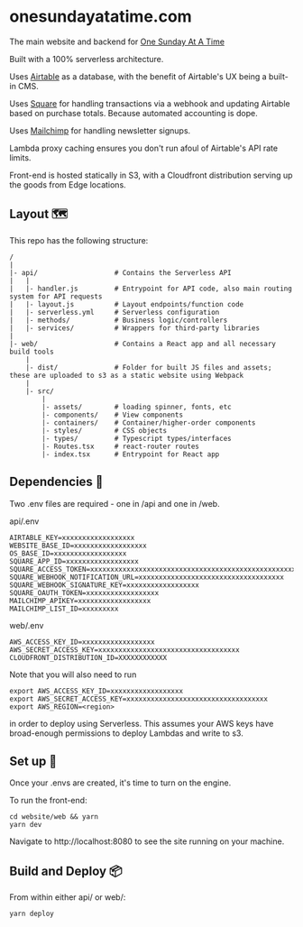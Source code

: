# onesundayatatime.com
The main website and backend for [One Sunday At A Time](https://www.onesundayatatime.com)

Built with a 100% serverless architecture.

Uses [Airtable](https://airtable.com) as a database, with the benefit of Airtable's UX being a built-in CMS. 

Uses [Square](https://squareup.com) for handling transactions via a webhook and updating Airtable based on purchase totals. Because automated accounting is dope.

Uses [Mailchimp](https://mailchimp.com) for handling newsletter signups.

Lambda proxy caching ensures you don't run afoul of Airtable's API rate limits. 

Front-end is hosted statically in S3, with a Cloudfront distribution serving up the goods from Edge locations.

## Layout 🗺

This repo has the following structure:

```
/
|
|- api/                   # Contains the Serverless API
|   |
|   |- handler.js         # Entrypoint for API code, also main routing system for API requests
|   |- layout.js          # Layout endpoints/function code
|   |- serverless.yml     # Serverless configuration
|   |- methods/           # Business logic/controllers
|   |- services/          # Wrappers for third-party libraries
|
|- web/                   # Contains a React app and all necessary build tools
    |
    |- dist/              # Folder for built JS files and assets; these are uploaded to s3 as a static website using Webpack
    |
    |- src/
        |
        |- assets/        # loading spinner, fonts, etc
        |- components/    # View components
        |- containers/    # Container/higher-order components
        |- styles/        # CSS objects
        |- types/         # Typescript types/interfaces
        |- Routes.tsx     # react-router routes
        |- index.tsx      # Entrypoint for React app
```

## Dependencies 📝

Two .env files are required - one in /api and one in /web. 

api/.env
```
AIRTABLE_KEY=xxxxxxxxxxxxxxxxxx
WEBSITE_BASE_ID=xxxxxxxxxxxxxxxxxx
OS_BASE_ID=xxxxxxxxxxxxxxxxxx
SQUARE_APP_ID=xxxxxxxxxxxxxxxxxx
SQUARE_ACCESS_TOKEN=xxxxxxxxxxxxxxxxxxxxxxxxxxxxxxxxxxxxxxxxxxxxxxxxxxxxxx
SQUARE_WEBHOOK_NOTIFICATION_URL=xxxxxxxxxxxxxxxxxxxxxxxxxxxxxxxxxxxx
SQUARE_WEBHOOK_SIGNATURE_KEY=xxxxxxxxxxxxxxxxxx
SQUARE_OAUTH_TOKEN=xxxxxxxxxxxxxxxxxx
MAILCHIMP_APIKEY=xxxxxxxxxxxxxxxxxx
MAILCHIMP_LIST_ID=xxxxxxxxx
```

web/.env
```
AWS_ACCESS_KEY_ID=xxxxxxxxxxxxxxxxxx
AWS_SECRET_ACCESS_KEY=xxxxxxxxxxxxxxxxxxxxxxxxxxxxxxxxxxx
CLOUDFRONT_DISTRIBUTION_ID=XXXXXXXXXXXX
```

Note that you will also need to run

```
export AWS_ACCESS_KEY_ID=xxxxxxxxxxxxxxxxxx
export AWS_SECRET_ACCESS_KEY=xxxxxxxxxxxxxxxxxxxxxxxxxxxxxxxxxxx
export AWS_REGION=<region>
```

in order to deploy using Serverless. This assumes your AWS keys have broad-enough permissions to deploy Lambdas and write to s3.

## Set up 🚀

Once your .envs are created, it's time to turn on the engine. 

To run the front-end:

```
cd website/web && yarn 
yarn dev
```

Navigate to http://localhost:8080 to see the site running on your machine.

## Build and Deploy 📦

From within either api/ or web/:

```
yarn deploy
```

